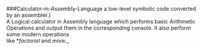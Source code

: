 ###Calculator-in-Assembly-Language
a low-level symbolic code converted by an assembler.) </br>
A Logical calculator in Assembly language which performs basic Arithmetic Operations and output them in the corresponding console. It also perform some modern operations </br> 
like  **factorial* and more._   
